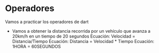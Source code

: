 # Operadores
Vamos a practicar los operadores de dart
* Vamos a obtener la distancia recorrida por un vehículo que avanza a 20km/h en un tiempo de 20 segundos
Ecuación: Velocidad = Distancia/Tiempo 
Ecuación: Distancia = Velocidad * Tiempo
Ecuación: 1HORA = 60SEGUNDOS
